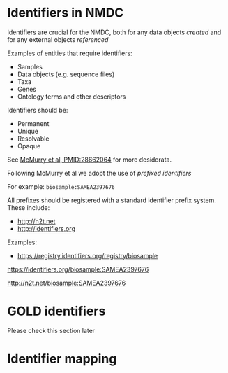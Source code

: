 # Identifiers in NMDC

Identifiers are crucial for the NMDC, both for any data objects *created* and for any external objects *referenced*

Examples of entities that require identifiers:

 * Samples
 * Data objects (e.g. sequence files)
 * Taxa
 * Genes
 * Ontology terms and other descriptors

Identifiers should be:

 * Permanent
 * Unique
 * Resolvable
 * Opaque

See [McMurry et al, PMID:28662064](https://www.ncbi.nlm.nih.gov/pubmed/28662064) for more desiderata.

Following McMurry et al we adopt the use of *prefixed identifiers*

For example: `biosample:SAMEA2397676`

All prefixes should be registered with a standard identifier prefix system. These include:

 * http://n2t.net
 * http://identifiers.org

Examples:

 * https://registry.identifiers.org/registry/biosample

https://identifiers.org/biosample:SAMEA2397676

http://n2t.net/biosample:SAMEA2397676

# GOLD identifiers

Please check this section later

# Identifier mapping
